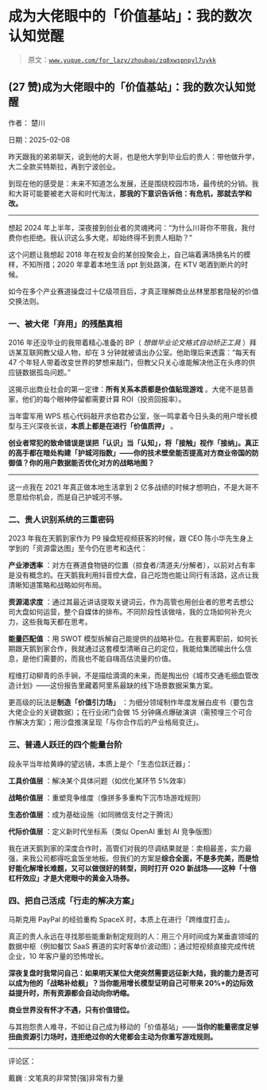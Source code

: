 # 成为大佬眼中的「价值基站」：我的数次认知觉醒

> 原文：[`www.yuque.com/for_lazy/zhoubao/zq8xwspnpyl7uykk`](https://www.yuque.com/for_lazy/zhoubao/zq8xwspnpyl7uykk)

## (27 赞)成为大佬眼中的「价值基站」：我的数次认知觉醒

作者： 楚川

日期：2025-02-08

昨天跟我的弟弟聊天，说到他的大哥，也是他大学到毕业后的贵人：带他做升学，大二全款买特斯拉，再到宁波创业。

到现在他的感受是：未来不知道怎么发展，还是围绕校园市场，最传统的分销。我和大哥可能要被老大哥和时代淘汰，**那我的下意识告诉他：有危机，那就去学和改。**

**  **

想起 2024 年上半年，深夜接到创业者的灵魂拷问：“为什么川哥你不带我，我付费你也拒绝。我认识这么多大佬，却始终得不到贵人相助？”

这个问题让我想起 2018 年在校友会的某创投聚会上，自己端着满场换名片的模样，不知所措；2020 年拿着本地生活 ppt 到处路演，在 KTV 喝酒到断片的时候。

如今在多个产业赛道操盘过十亿级项目后，才真正理解商业丛林里那套隐秘的价值交换法则。

### **一、被大佬「弃用」的残酷真相**

2016 年还没毕业的我带着精心准备的 BP（ *想做毕业论文格式自动矫正工具* ）拜访某互联网教父级人物，却在 3 分钟就被请出办公室。他助理后来透露：“每天有 47 个年轻人带着改变世界的梦想来敲门，但教父只关心谁能解决他正在头疼的供应链数据孤岛问题。”

这揭示出商业社会的第一定律：**所有关系本质都是价值贴现游戏** 。大佬不是慈善家，他们的每个眼神停留都需要计算 ROI（投资回报率）。

当年雷军用 WPS 核心代码敲开求伯君办公室，张一鸣拿着今日头条的用户增长模型与王兴深夜长谈，**本质上都是在进行「价值质押」** 。

**创业者常犯的致命错误是误把「认识」当「认知」，将「接触」视作「接纳」。真正的高手都在暗处构建「护城河指数」——你的技术壁垒能否提高对方商业帝国的防御值？你的用户数据能否优化对方的战略地图？**

**  **

这一点我在 2021 年真正做本地生活拿到 2 亿多战绩的时候才想明白，不是大哥不愿意给你机会，而是自己护城河不够。

### **二、贵人识别系统的三重密码**

2023 年我在天鹅到家作为 P9 操盘短视频获客的时候，跟 CEO 陈小华先生身上学到的「资源雷达图」至今仍在思考和迭代：

**产业渗透率** ：对方在赛道食物链的位置（掠食者/清道夫/分解者），以前对占有率是没有概念的。在天鹅我利用抖音控大盘，自己吃饱也能让同行有活路，这点让我清晰知道策略和战略如何布局。

**资源渴求度** ：通过其最近讲话提取关键词云，作为高管也用创业者的思考去想公司大盘如何运营，整个自媒体的排布。不同阶段性该做啥，我的立场如何补充火力，这些我每天都在思考。

**能量匹配值** ：用 SWOT 模型拆解自己能提供的战略补位。在我要离职前，如何长期跟天鹅到家合作，我就通过这套模型清晰自己的定位，我能给集团输出什么信息，是他们需要的，而我也不能自嗨高估流量的价值。

程维打动柳青的杀手锏，不是描绘滴滴的未来，而是掏出份《城市交通毛细血管改造计划》——这份报告里藏着阿里系最缺的线下场景数据采集方案。

更高级的玩法是**制造「价值引力场」** ：为细分领域制作年度发展白皮书（要包含大佬企业的关键数据）；在行业闭门会做 15 分钟痛点爆破演讲（需预埋三个可合作解决方案）；用沙盘推演呈现「与你合作后的产业格局变迁」。

### **三、普通人跃迁的四个能量台阶**

段永平当年给黄峥的望远镜，本质上是个「生态位跃迁器」：

**工具价值层** ：解决某个具体问题（如优化某环节 5%效率）

**战略价值层** ：重塑竞争维度（像拼多多重构下沉市场游戏规则）

**生态价值层** ：成为基础设施（如同微信支付之于腾讯）

**代际价值层** ：定义新时代坐标系（类似 OpenAI 重划 AI 竞争版图）

我在进天鹅到家的深度合作时，高管们对我的尽调结果就是：卖相最差，实力最强，来我公司都得吃盒饭坐地板。但我们的方案是**综合全面，不是多完美，而是恰好能化解增长难题，又可以做很好的转型，同时打开 O2O 新战场——这种「十倍杠杆效应」才是大佬眼中的黄金入场券。**

### **四、把自己活成「行走的解决方案」**

马斯克用 PayPal 的经验重构 SpaceX 时，本质上在进行「跨维度打击」。

真正的贵人永远在寻找那些能重新制定规则的人：用三个月时间成为某垂直领域的数据中枢（例如餐饮 SaaS 赛道的实时客单价波动图）；通过短视频直接完成传统企业，10 年客户量的恐怖增长。

**深夜复盘时我常问自己：如果明天某位大佬突然需要远征新大陆，我的能力是否可以成为他的「战略补给舰」？当你能用增长模型证明自己可带来 20%+的边际效益提升时，所有资源都会自动向你坍缩。**

**商业世界没有怀才不遇，只有价值错位。**

与其抱怨贵人难寻，不如让自己成为移动的「价值基站」——**当你的能量密度足够扭曲资源引力场时，连拒绝过你的大佬都会主动为你重写游戏规则。**

* * *

评论区：

戴巍 : 文笔真的非常赞[强]非常有力量